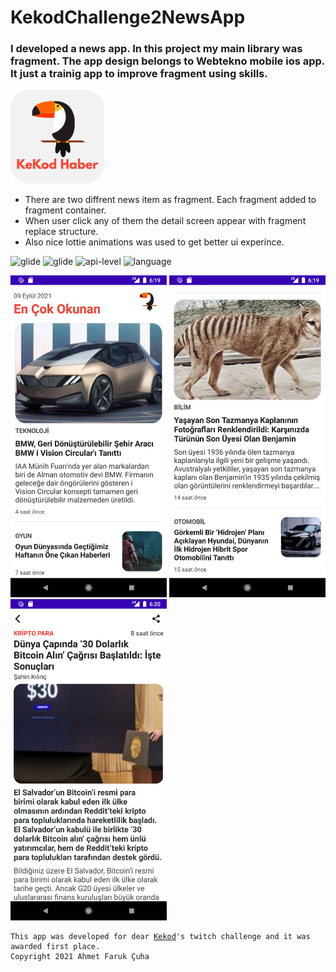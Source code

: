 # KekodChallenge2NewsApp
### I developed a news app. In this project my main library was **fragment**. The app design belongs to Webtekno mobile ios app. It just a trainig app to improve fragment using skills.
<img src="app/src/main/res/drawable/app_logo.png" width="150px" alt="logo">

- There are two diffrent news item as fragment. Each fragment added to fragment container.
- When user click any of them the detail screen appear with fragment replace structure.
- Also nice lottie animations was used to get better ui experince.

<img src="https://img.shields.io/badge/image-glide-blue?style=plastic" alt="glide">  <img src="https://img.shields.io/badge/animation-lottie-blue?style=plastic" alt="glide">  <img src="https://img.shields.io/badge/api-%2B21-red?style=plastic&logo=android" alt="api-level"> <img src="https://img.shields.io/badge/language-kotlin-blueviolet?style=plastic&logo=kotlin" alt="language">

<img src="screenshots/1.png" width="250px" alt="ss1">  <img src="screenshots/2.png" width="250px"  alt="ss2">  <img src="screenshots/3.png" width="250px"  alt="ss3">

<pre><code>This app was developed for dear <a href="https://github.com/KeKod">Kekod</a>'s twitch challenge and it was awarded first place.
Copyright 2021 Ahmet Faruk Çuha
</code></pre>
